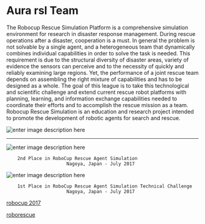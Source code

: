 Aura rsl Team
==================================

The Robocup Rescue Simulation Platform is a comprehensive simulation environment for research in disaster response management. During rescue operations after a disaster, cooperation is a must. In general the problem is not solvable by a single agent, and a heterogeneous team that dynamically combines individual capabilities in order to solve the task is needed. This requirement is due to the structural diversity of disaster areas, variety of evidence the sensors can perceive and to the necessity of quickly and reliably examining large regions. Yet, the performance of a joint rescue team depends on assembling the right mixture of capabilities and has to be designed as a whole. The goal of this league is to take this technological and scientific challenge and extend current rescue robot platforms with planning, learning, and information exchange capabilities needed to coordinate their efforts and to accomplish the rescue mission as a team. Robocup Rescue Simulation is an education and research project intended to promote the development of robotic agents for search and rescue. 


![enter image description here](http://roborescue.sourceforge.net/2017/results/Result_development/59793ace24ae4f116f38fa0e/59793cf724ae4f171f1f1f61/59793cf724ae4f171f1f1f62/img_log/snapshot-init.png)


---------------------------------


![enter image description here](http://roborescue.sourceforge.net/web/2017/images/agent-award.jpg)

        2nd Place in RoboCup Rescue Agent Simulation 
                          Nagoya, Japan - July 2017 


![enter image description here](http://roborescue.sourceforge.net/web/2017/images/technical-award.jpg)

        1st Place in RoboCup Rescue Agent Simulation Technical Challenge 
                          Nagoya, Japan - July 2017 

[robocup 2017 ](https://robocup2017.org/eng/index.html)

[roborescue ](http://roborescue.sourceforge.net/web/)
